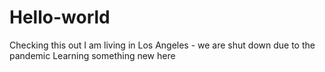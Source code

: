 # Hello-world
Checking this out
I am living in Los Angeles - we are shut down due to the pandemic
Learning something new here
